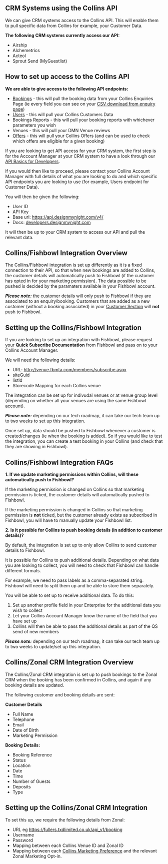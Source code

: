 ## CRM Systems using the Collins API  

We can give CRM systems access to the Collins API. This will enable them to pull specific data from Collins for example, your Customer Data.

**The following CRM systems currently access our API:**

* Airship
* Alchemetrics
* Acteol
* Sprout Send (MyGuestlist)

## How to set up access to the Collins API

**We are able to give access to the following API endpoints:**

* [Bookings](http://developers.designmynight.com/api/booking-api) - this will pull the booking data from your Collins Enquiries Page (ie every field you can see on your [CSV download from enquiry page](https://collins.uservoice.com/knowledgebase/articles/1829035-enquiries-page-csv-download))
* [Users](http://developers.designmynight.com/api/users-api/) - this will pull your Collins Customers Data
* Bookings Reports - this will pull your booking reports with whichever parameters you wish
* Venues - this will pull your DMN Venue reviews
* [Offers](http://developers.designmynight.com/api/offers-api/) - this will pull your Collins Offers (and can be used to check which offers are eligible for a given booking)

If you are looking to get API access for your CRM system, the first step is for the Account Manager at your CRM system to have a look through our [API Basics for Developers](http://developers.designmynight.com/api/api-basics/).

If you would then like to proceed, please contact your Collins Account Manager with full details of what you are looking to do and which specific API endpoints you are looking to use (for example, Users endpoint for Customer Data). 

You will then be given the following:

* User ID
* API Key
* Base url: https://api.designmynight.com/v4/
* Docs: [developers.designmynight.com](http://developers.designmynight.com/api-basics/)

It will then be up to your CRM system to access our API and pull the relevant data. 

## Collins/Fishbowl Integration Overview

The Collins/Fishbowl integration is set up differently as it is a fixed connection to their API, so that when new bookings are added to Collins, the customer details will automatically push to Fishbowl (if the customer has opted in for your marketing permission). The data possible to be pushed is decided by the paramaters available in your Fishbowl account.

**_Please note:_** the customer details will only push to Fishbowl if they are associated to an enquiry/booking. Customers that are added as a new customer (without a booking associated) in your [Customer Section](https://collins.uservoice.com/knowledgebase/articles/1112764-customer-database-how-to-add-a-new-customer) will **not** push to Fishbowl.

## Setting up the Collins/Fishbowl Integration

If you are looking to set up an integration with Fishbowl, please request your **Quick Subscribe Documentation** from Fishbowl and pass on to your Collins Account Manager. 

We will need the following details:

* URL: http://venue.fbmta.com/members/subscribe.aspx
* siteGuid
* listld
* Storecode Mapping for each Collins venue

The integration can be set up for indivudal venues or at venue group level (depending on whether all your venues are using the same Fishbowl account). 

**_Please note:_** depending on our tech roadmap, it can take our tech team up to two weeks to set up this integration. 

Once set up, data should be pushed to Fishbowl whenever a customer is created/changes (ie when the booking is added).
So if you would like to test the integration, you can create a test booking in your Collins (and check that they are showing in Fishbowl). 

## Collins/Fishbowl Integration FAQs

**1. If we update marketing permissions within Collins, will these automatically push to Fishbowl?**

If the marketing permission is changed on Collins so that marketing permission is ticked, the customer details will automatically pushed to Fishbowl. 

If the marketing permission is changed in Collins so that marketing permission is **not** ticked, but the customer already exists as subscribed in Fishbowl, you will have to manually update your Fishbowl list.

**2. Is it possible for Collins to push booking details (in addition to customer details)?**

By default, the integration is set up to only allow Collins to send customer details to Fishbowl.

It is possible for Collins to push additional details. Depending on what data you are looking to collect, you will need to check that Fishbowl can handle different formats.

For example, we need to pass labels as a comma-separated string. Fishbowl will need to split them up and be able to store them separately. 

You will be able to set up to receive additional data. To do this: 

1. Set up another profile field in your Enterprise for the additional data you wish to collect 
2. Let your Collins Account Manager know the name of the field that you have set up
3. Collins will then be able to pass the additional details as part of the QS send of new members

**_Please note:_** depending on our tech roadmap, it can take our tech team up to two weeks to update/set up this integration. 

## Collins/Zonal CRM Integration Overview

The Collins/Zonal CRM integration is set up to push bookings to the Zonal CRM when the booking has been confirmed in Collins, and again if any booking details are updated. 

The following customer and booking details are sent:

**Customer Details**

* Full Name
* Telephone
* Email
* Date of Birth
* Marketing Permission

**Booking Details:**

* Booking Reference
* Status
* Location
* Date
* Time
* Number of Guests
* Deposits
* Type

## Setting up the Collins/Zonal CRM Integration

To set this up, we require the following details from Zonal:

* URL eg https://fullers.txdlimited.co.uk/api_v1/booking
* Username
* Password
* Mapping between each Collins Venue ID and Zonal ID
* Mapping between each [Collins Marketing Preference](https://collins.uservoice.com/knowledgebase/articles/1859686-venue-group-marketing-preferences-message) and the relevant Zonal Marketing Opt-in. 



